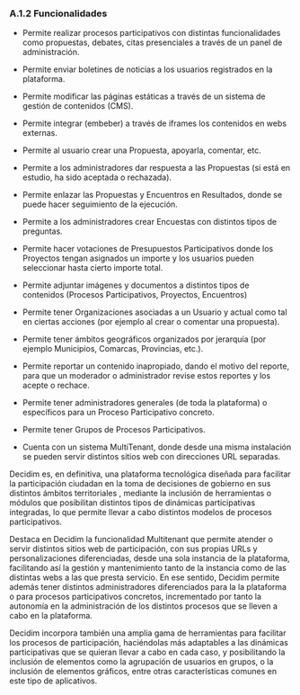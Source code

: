 ### A.1.2 Funcionalidades

* Permite realizar procesos participativos con distintas funcionalidades como propuestas, debates, citas presenciales a través de un panel de administración.

* Permite enviar boletines de noticias a los usuarios registrados en la plataforma.

* Permite modificar las páginas estáticas a través de un sistema de gestión de contenidos \(CMS\).

* Permite integrar \(embeber\) a través de iframes los contenidos en webs externas.

* Permite al usuario crear una Propuesta, apoyarla, comentar, etc.

* Permite a los administradores dar respuesta a las Propuestas \(si está en estudio, ha sido aceptada o rechazada\).

* Permite enlazar las Propuestas y Encuentros en Resultados, donde se puede hacer seguimiento de la ejecución.

* Permite a los administradores crear Encuestas con distintos tipos de preguntas.

* Permite hacer votaciones de Presupuestos Participativos donde los Proyectos tengan asignados un importe y los usuarios pueden seleccionar hasta cierto importe total.

* Permite adjuntar imágenes y documentos a distintos tipos de contenidos \(Procesos Participativos, Proyectos, Encuentros\)

* Permite tener Organizaciones asociadas a un Usuario y actual como tal en ciertas acciones \(por ejemplo al crear o comentar una propuesta\).

* Permite tener ámbitos geográficos organizados por jerarquía \(por ejemplo Municipios, Comarcas, Provincias, etc.\).

* Permite reportar un contenido inapropiado, dando el motivo del reporte, para que un moderador o administrador revise estos reportes y los acepte o rechace.

* Permite tener administradores generales \(de toda la plataforma\) o específicos para un Proceso Participativo concreto.

* Permite tener Grupos de Procesos Participativos.

* Cuenta con un sistema MultiTenant, donde desde una misma instalación se pueden servir distintos sitios web con direcciones URL separadas.

Decidim es, en definitiva, una plataforma tecnológica diseñada para facilitar la participación ciudadan en la toma de decisiones de gobierno en sus distintos ámbitos territoriales , mediante la inclusión de herramientas o módulos que posibilitan distintos tipos de dinámicas participativas integradas, lo que permite llevar a cabo distintos modelos de procesos participativos.

Destaca en Decidim la funcionalidad Multitenant que permite atender o servir distintos sitios web de participación, con sus propias URLs y personalizaciones diferenciadas, desde una sola instancia de la plataforma, facilitando así la gestión y mantenimiento tanto de la instancia como de las distintas webs a las que presta servicio. En ese sentido, Decidim permite además tener distintos administradores diferenciados para la la plataforma o para procesos participativos concretos, incrementado por tanto la autonomía en la administración de los distintos procesos que se lleven a cabo en la plataforma.

Decidim incorpora también una amplia gama de herramientas para facilitar los procesos de participación, haciéndolas más adaptables a las dinámicas participativas que se quieran llevar a cabo en cada caso, y posibilitando la inclusión de elementos como la agrupación de usuarios en grupos, o la inclusión de elementos gráficos, entre otras características comunes en este tipo de aplicativos.



